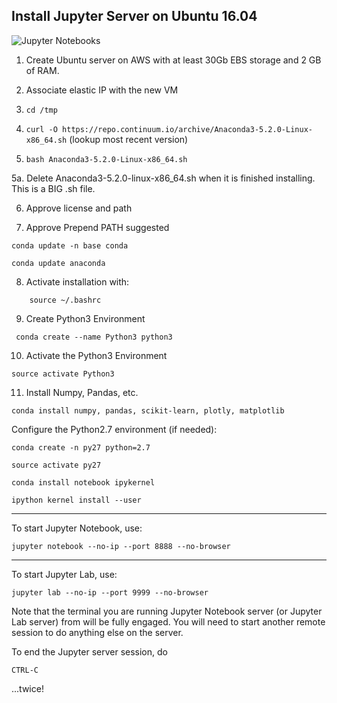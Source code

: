 ## Install Jupyter Server on Ubuntu 16.04
![Jupyter Notebooks](https://content-calpoly-edu.s3.amazonaws.com/cosam/1/images/Project%20Jupyter%20logo.png)

1. Create Ubuntu server on AWS with at least 30Gb EBS storage and 2 GB of RAM.

2. Associate elastic IP with the new VM

3. `cd /tmp`

4. `curl -O https://repo.continuum.io/archive/Anaconda3-5.2.0-Linux-x86_64.sh` (lookup most recent version)

5. `bash Anaconda3-5.2.0-Linux-x86_64.sh`


5a. Delete Anaconda3-5.2.0-linux-x86_64.sh when it is finished installing. This is a BIG .sh file.

6. Approve license and path

7. Approve Prepend PATH suggested

```
conda update -n base conda
```
```
conda update anaconda
```
8. Activate installation with: 

```
    source ~/.bashrc
```
9. Create Python3 Environment

```
 conda create --name Python3 python3
```
10. Activate the Python3 Environment 

```
source activate Python3
```

11. Install Numpy, Pandas, etc.

```
conda install numpy, pandas, scikit-learn, plotly, matplotlib
```
Configure the Python2.7 environment (if needed):

```
conda create -n py27 python=2.7
```

```
source activate py27
```
```
conda install notebook ipykernel
```
```
ipython kernel install --user
```

---
To start Jupyter Notebook, use:

```
jupyter notebook --no-ip --port 8888 --no-browser
```
---
To start Jupyter Lab, use:

```
jupyter lab --no-ip --port 9999 --no-browser	
```
Note that the terminal you are running Jupyter Notebook server (or Jupyter Lab server) from will be fully engaged. You will need to start another remote session to do anything else on the server.

To end the Jupyter server session, do 

```
CTRL-C
```
...twice!
<!--stackedit_data:
eyJoaXN0b3J5IjpbLTEyOTc0NjA5NzksLTIxMDcxMjQ3ODFdfQ
==
-->